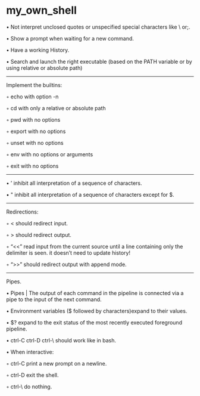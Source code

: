 # my_own_shell


• Not interpret unclosed quotes or unspecified special characters like \ or;.

• Show a prompt when waiting for a new command.

• Have a working History.

• Search and launch the right executable (based on the PATH variable or by using
relative or absolute path)
_______________________
Implement the builtins:

◦ echo with option -n

◦ cd with only a relative or absolute path

◦ pwd with no options

◦ export with no options

◦ unset with no options

◦ env with no options or arguments

◦ exit with no options
_______________________


• ’ inhibit all interpretation of a sequence of characters.

• " inhibit all interpretation of a sequence of characters except for $.
_______________________

Redirections:

◦ < should redirect input.

◦ > should redirect output.

◦ “<<” read input from the current source until a line containing only the delimiter is seen. it doesn’t need to update history!

◦ “>>” should redirect output with append mode.
_______________________

Pipes.

• Pipes | The output of each command in the pipeline is connected via a pipe to the
input of the next command.

• Environment variables ($ followed by characters)expand to their values.

• $? expand to the exit status of the most recently executed foreground
pipeline.

• ctrl-C ctrl-D ctrl-\ should work like in bash.

• When interactive:

◦ ctrl-C print a new prompt on a newline.

◦ ctrl-D exit the shell.

◦ ctrl-\ do nothing.
